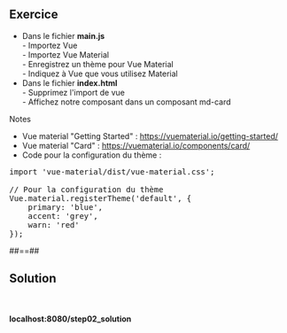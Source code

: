 <!-- .slide: class="sfeir-bg-pink exercice" -->
## Exercice
<ul>
    <li>Dans le fichier <strong>main.js</strong><br>
        - Importez Vue<br>
        - Importez Vue Material<br>
        - Enregistrez un thème pour Vue Material<br>
        - Indiquez à Vue que vous utilisez Material
    </li>
    <li>Dans le fichier <strong>index.html</strong><br>
        - Supprimez l'import de vue<br>
        - Affichez notre composant dans un composant md-card
    </li>
</ul>

Notes
- Vue material "Getting Started" : https://vuematerial.io/getting-started/
- Vue material "Card" : https://vuematerial.io/components/card/
- Code pour la configuration du thème :
<pre>
import 'vue-material/dist/vue-material.css';

// Pour la configuration du thème
Vue.material.registerTheme('default', {
    primary: 'blue',
    accent: 'grey',
    warn: 'red'
});
</pre>

##==##

<!-- .slide: class="sfeir-bg-blue exercice" -->
## Solution
<br><br>
<span class="full-center"><strong>localhost:8080/step02_solution</strong></span>


